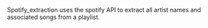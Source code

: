 Spotify_extraction uses the spotify API to extract all artist names and associated songs from a playlist.
